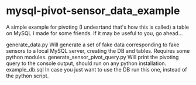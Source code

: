 # mysql-pivot-sensor_data_example

A simple example for pivoting (I undesrtand that's how this is called) a table on MySQL I made for some friends. If it may be useful to you, go ahead...

generate_data.py
	Will generate a set of fake data corresponding to fake sensors to a local MySQL server, creating the DB and tables. Requires some python modules.
generate_sensor_pivot_query.py
	Will print the pivoting query to the console output, should run on any python installation.
example_db.sql
	In case you just want to use the DB run this one, instead of the python script.
